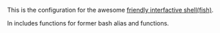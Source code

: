This is the configuration for the awesome [friendly interfactive shell(fish)]( https://github.com/fish-shell/fish-shell).

In includes functions for former bash alias and functions.
